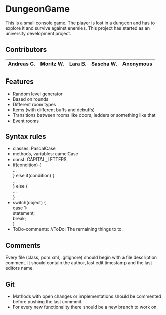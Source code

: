 # DungeonGame
This is a small console game. The player is lost in a dungeon and 
has to explore it and survive against enemies.
This project has started as an university development project.

## Contributors
Andreas G. | Moritz W. | Lara B. | Sascha W. | Anonymous
---------- | --------- | ------- | --------- | ---------

## Features
* Random level generator
* Based on rounds
* Different room types
* Items (with different buffs and debuffs)
* Transitions between rooms like doors, ledders or something like that
* Event rooms

## Syntax rules
* classes: PascalCase
* methods, variables: camelCase
* const: CAPITAL_LETTERS
* if(condition) {<br/>
	...<br/>
  } else if(condition) {<br/>
	...<br/>
  } else {<br/>
	...<br/>
  }
* switch(object) {<br/>
	case 1:<br/>
		statement;<br/>
		break;<br/>
  }<br/>
* ToDo-comments: //ToDo: The remaining things to to.

## Comments
Every file (class, pom.xml, .gitignore) should begin with a file description comment. 
It should contain the author, last edit timestamp and the last editors name.

## Git
* Mathods with open changes or implementations should be commented before pushing 
the last commmit.
* For every new functionality there should be a new branch to work on.
